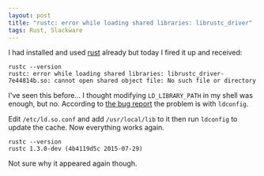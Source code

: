 ```yaml
---
layout: post
title: "rustc: error while loading shared libraries: librustc_driver"
tags: Rust, Slackware
---
```


I had installed and used [rust][] already but today I fired it up and received:

```{.bash}
rustc --version
rustc: error while loading shared libraries: librustc_driver-7e44814b.so: cannot open shared object file: No such file or directory
```

I've seen this before... I thought modifying `LD_LIBRARY_PATH` in my shell was enough, but no. According to [the bug report][bug] the problem is with `ldconfig`.

Edit `/etc/ld.so.conf` and add `/usr/local/lib` to it then run `ldconfig` to update the cache. Now everything works again.

```{.bash}
rustc --version
rustc 1.3.0-dev (4b4119d5c 2015-07-29)
```

Not sure why it appeared again though.

[bug]: https://github.com/rust-lang/rust/issues/24677 "The Bug"
[rust]: https://github.com/rust-lang/rust "rust"
